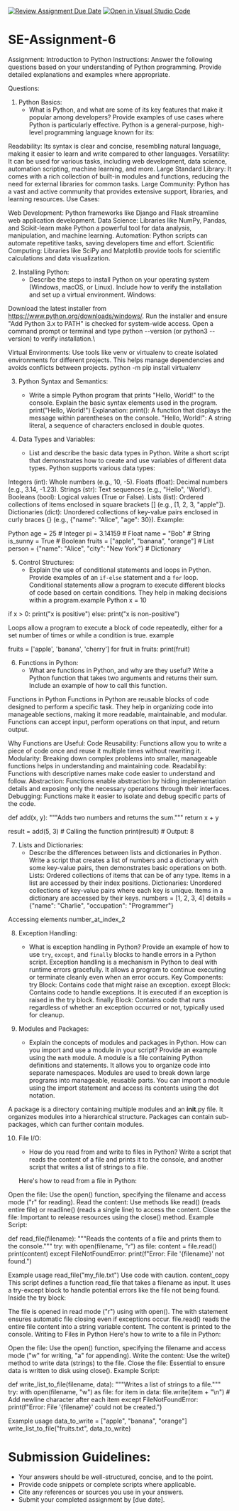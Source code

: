 [![Review Assignment Due Date](https://classroom.github.com/assets/deadline-readme-button-22041afd0340ce965d47ae6ef1cefeee28c7c493a6346c4f15d667ab976d596c.svg)](https://classroom.github.com/a/WfNmjXUk)
[![Open in Visual Studio Code](https://classroom.github.com/assets/open-in-vscode-2e0aaae1b6195c2367325f4f02e2d04e9abb55f0b24a779b69b11b9e10269abc.svg)](https://classroom.github.com/online_ide?assignment_repo_id=15316784&assignment_repo_type=AssignmentRepo)
# SE-Assignment-6
 Assignment: Introduction to Python
Instructions:
Answer the following questions based on your understanding of Python programming. Provide detailed explanations and examples where appropriate.

 Questions:

1. Python Basics:
   - What is Python, and what are some of its key features that make it popular among developers? Provide examples of use cases where Python is particularly effective.
Python is a general-purpose, high-level programming language known for its:

Readability: Its syntax is clear and concise, resembling natural language, making it easier to learn and write compared to other languages.
Versatility: It can be used for various tasks, including web development, data science, automation scripting, machine learning, and more.
Large Standard Library: It comes with a rich collection of built-in modules and functions, reducing the need for external libraries for common tasks.
Large Community: Python has a vast and active community that provides extensive support, libraries, and learning resources.
Use Cases:

Web Development: Python frameworks like Django and Flask streamline web application development.
Data Science: Libraries like NumPy, Pandas, and Scikit-learn make Python a powerful tool for data analysis, manipulation, and machine learning.
Automation: Python scripts can automate repetitive tasks, saving developers time and effort.
Scientific Computing: Libraries like SciPy and Matplotlib provide tools for scientific calculations and data visualization.

2. Installing Python:
   - Describe the steps to install Python on your operating system (Windows, macOS, or Linux). Include how to verify the installation and set up a virtual environment.
   Windows:

Download the latest installer from https://www.python.org/downloads/windows/.
Run the installer and ensure "Add Python 3.x to PATH" is checked for system-wide access.
Open a command prompt or terminal and type python --version (or python3 --version) to verify installation.\

Virtual Environments:
Use tools like venv or virtualenv to create isolated environments for different projects. This helps manage dependencies and avoids conflicts between projects.
python -m pip install virtualenv

3. Python Syntax and Semantics:
   - Write a simple Python program that prints "Hello, World!" to the console. Explain the basic syntax elements used in the program.
   print("Hello, World!")
   Explanation:
print(): A function that displays the message within parentheses on the console.
"Hello, World!": A string literal, a sequence of characters enclosed in double quotes.

4. Data Types and Variables:
   - List and describe the basic data types in Python. Write a short script that demonstrates how to create and use variables of different data types.
   Python supports various data types:

Integers (int): Whole numbers (e.g., 10, -5).
Floats (float): Decimal numbers (e.g., 3.14, -1.23).
Strings (str): Text sequences (e.g., "Hello", 'World').
Booleans (bool): Logical values (True or False).
Lists (list): Ordered collections of items enclosed in square brackets [] (e.g., [1, 2, 3, "apple"]).
Dictionaries (dict): Unordered collections of key-value pairs enclosed in curly braces {} (e.g., {"name": "Alice", "age": 30}).
Example:

Python
age = 25  # Integer
pi = 3.14159  # Float
name = "Bob"  # String
is_sunny = True  # Boolean
fruits = ["apple", "banana", "orange"]  # List
person = {"name": "Alice", "city": "New York"}  # Dictionary

5. Control Structures:
   - Explain the use of conditional statements and loops in Python. Provide examples of an `if-else` statement and a `for` loop.
Conditional statements allow a program to execute different blocks of code based on certain conditions. They help in making decisions within a program.example
Python
x = 10

if x > 0:
    print("x is positive")
else:
    print("x is non-positive")

Loops allow a program to execute a block of code repeatedly, either for a set number of times or while a condition is true. example

fruits = ['apple', 'banana', 'cherry']
for fruit in fruits:
    print(fruit)

6. Functions in Python:
   - What are functions in Python, and why are they useful? Write a Python function that takes two arguments and returns their sum. Include an example of how to call this function.

Functions in Python
Functions in Python are reusable blocks of code designed to perform a specific task. They help in organizing code into manageable sections, making it more readable, maintainable, and modular. Functions can accept input, perform operations on that input, and return output.

Why Functions are Useful:
Code Reusability: Functions allow you to write a piece of code once and reuse it multiple times without rewriting it.
Modularity: Breaking down complex problems into smaller, manageable functions helps in understanding and maintaining code.
Readability: Functions with descriptive names make code easier to understand and follow.
Abstraction: Functions enable abstraction by hiding implementation details and exposing only the necessary operations through their interfaces.
Debugging: Functions make it easier to isolate and debug specific parts of the code.

def add(x, y):
    """Adds two numbers and returns the sum."""
    return x + y

result = add(5, 3)  # Calling the function
print(result)  # Output: 8

7. Lists and Dictionaries:
   - Describe the differences between lists and dictionaries in Python. Write a script that creates a list of numbers and a dictionary with some key-value pairs, then demonstrates basic operations on both.
Lists: Ordered collections of items that can be of any type. Items in a list are accessed by their index positions.
Dictionaries: Unordered collections of key-value pairs where each key is unique. Items in a dictionary are accessed by their keys.
numbers = [1, 2, 3, 4]
details = {"name": "Charlie", "occupation": "Programmer"}

 Accessing elements
number_at_index_2

8. Exception Handling:
   - What is exception handling in Python? Provide an example of how to use `try`, `except`, and `finally` blocks to handle errors in a Python script.
Exception handling is a mechanism in Python to deal with runtime errors gracefully. It allows a program to continue executing or terminate cleanly even when an error occurs.
Key Components:
try Block: Contains code that might raise an exception.
except Block: Contains code to handle exceptions. It is executed if an exception is raised in the try block.
finally Block: Contains code that runs regardless of whether an exception occurred or not, typically used for cleanup.

9. Modules and Packages:
   - Explain the concepts of modules and packages in Python. How can you import and use a module in your script? Provide an example using the `math` module.
A module is a file containing Python definitions and statements. It allows you to organize code into separate namespaces.
Modules are used to break down large programs into manageable, reusable parts.
You can import a module using the import statement and access its contents using the dot notation.

A package is a directory containing multiple modules and an __init__.py file. It organizes modules into a hierarchical structure.
Packages can contain sub-packages, which can further contain modules.


10. File I/O:
    - How do you read from and write to files in Python? Write a script that reads the content of a file and prints it to the console, and another script that writes a list of strings to a file.

    Here's how to read from a file in Python:

Open the file: Use the open() function, specifying the filename and access mode ("r" for reading).
Read the content: Use methods like read() (reads entire file) or readline() (reads a single line) to access the content.
Close the file: Important to release resources using the close() method.
Example Script:

def read_file(filename):
  """Reads the contents of a file and prints them to the console."""
  try:
    with open(filename, "r") as file:
      content = file.read()
      print(content)
  except FileNotFoundError:
      print(f"Error: File '{filename}' not found.")

 Example usage
read_file("my_file.txt")
Use code with caution.
content_copy
This script defines a function read_file that takes a filename as input. It uses a try-except block to handle potential errors like the file not being found. Inside the try block:

The file is opened in read mode ("r") using with open(). The with statement ensures automatic file closing even if exceptions occur.
file.read() reads the entire file content into a string variable content.
The content is printed to the console.
Writing to Files in Python
Here's how to write to a file in Python:

Open the file: Use the open() function, specifying the filename and access mode ("w" for writing, "a" for appending).
Write the content: Use the write() method to write data (strings) to the file.
Close the file: Essential to ensure data is written to disk using close().
Example Script:

def write_list_to_file(filename, data):
  """Writes a list of strings to a file."""
  try:
    with open(filename, "w") as file:
      for item in data:
        file.write(item + "\n")  # Add newline character after each item
  except FileNotFoundError:
      print(f"Error: File '{filename}' could not be created.")

Example usage
data_to_write = ["apple", "banana", "orange"]
write_list_to_file("fruits.txt", data_to_write)

# Submission Guidelines:
- Your answers should be well-structured, concise, and to the point.
- Provide code snippets or complete scripts where applicable.
- Cite any references or sources you use in your answers.
- Submit your completed assignment by [due date].


